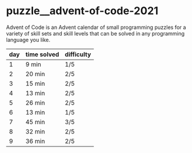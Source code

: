 
# puzzle__advent-of-code-2021
Advent of Code is an Advent calendar of small programming puzzles for a variety of skill sets and skill levels that can be solved in any programming language you like.


| day | time solved | difficulty |
| --- | ----------- | ---------- |
| 1   | 9 min       | 1/5        |
| 2   | 20 min      | 2/5        |
| 3   | 15 min      | 2/5        |
| 4   | 13 min      | 2/5        |
| 5   | 26 min      | 2/5        |
| 6   | 13 min      | 1/5        |
| 7   | 45 min      | 3/5        |
| 8   | 32 min      | 2/5        |
| 9   | 36 min      | 2/5        |